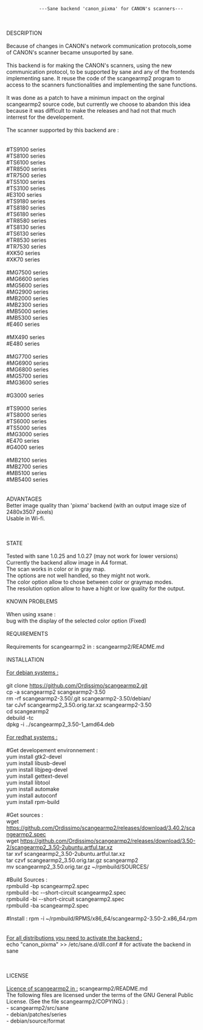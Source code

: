 				---Sane backend 'canon_pixma' for CANON's scanners---
</br>
</br>
DESCRIPTION</br>
</br>
	Because of changes in CANON's network communication protocols,some of CANON's scanner 
	became unsuported by sane.</br>
</br>
	This backend is for making the CANON's scanners, using the new communication protocol,
	to be supported by sane and any of the frontends implementing sane. It reuse the code 
	of the scangearmp2 program to access to the scanners functionalities and implementing 
	the sane functions.</br>
</br>
	It was done as a patch to have a minimun impact on the orginal scangearmp2 source code,
	but currently we choose to abandon this idea because it was difficult to make the 
	releases and had not that much interrest for the developement.</br>
</br>
	The scanner supported by this backend are :</br>
</br>

</br>
#TS9100 series</br>
#TS8100 series</br>
#TS6100 series</br>
#TR8500 series</br>
#TR7500 series</br>
#TS5100 series</br>
#TS3100 series</br>
#E3100 series</br>
#TS9180 series</br>
#TS8180 series</br>
#TS6180 series</br>
#TR8580 series</br>
#TS8130 series</br>
#TS6130 series</br>
#TR8530 series</br>
#TR7530 series</br>
#XK50 series</br>
#XK70 series</br>
</br>
#MG7500 series</br>
#MG6600 series</br>
#MG5600 series</br>
#MG2900 series</br>
#MB2000 series</br>
#MB2300 series</br>
#MB5000 series</br>
#MB5300 series</br>
#E460 series</br>
</br>
#MX490 series</br>
#E480 series</br>
</br>
#MG7700 series</br>
#MG6900 series</br>
#MG6800 series</br>
#MG5700 series</br>
#MG3600 series</br>
</br>
#G3000 series</br>
</br>
#TS9000 series</br>
#TS8000 series</br>
#TS6000 series</br>
#TS5000 series</br>
#MG3000 series</br>
#E470 series</br>
#G4000 series</br>
</br>
#MB2100 series</br>
#MB2700 series</br>
#MB5100 series</br>
#MB5400 series</br>
</br>
</br>
ADVANTAGES
</br>
Better image quality than 'pixma' backend (with an output image size of 2480x3507 pixels) </br>
Usable in Wi-fi.</br>
</br>
</br>

STATE</br>
</br>
Tested with sane 1.0.25 and 1.0.27 (may not work for lower versions)</br>
Currently the backend allow image in A4 format.</br>
The scan works in color or in gray map.</br>
The options are not well handled, so they might not work.</br>
The color option allow to chose between color or graymap modes.</br>
The resolution option allow to have a hight or low quality for the output.</br>
</br>
KNOWN PROBLEMS</br>
</br>
When using xsane :</br>
bug with the display of the selected color option (Fixed)</br> 
</br>
REQUIREMENTS</br>
</br>
Requirements for scangearmp2 in : scangearmp2/README.md</br>
</br>
INSTALLATION</br>
</br>
<u>For debian systems :</u> </br>
</br>
git clone https://github.com/Ordissimo/scangearmp2.git</br>
cp -a scangearmp2 scangearmp2-3.50</br>
rm -rf scangearmp2-3.50/.git scangearmp2-3.50/debian/</br>
tar cJvf scangearmp2_3.50.orig.tar.xz scangearmp2-3.50</br>
cd scangearmp2</br>
debuild -tc</br>
dpkg -i ../scangearmp2_3.50-1_amd64.deb</br>
</br>
<u>For redhat systems :</u> </br>
</br>
#Get developement environnement :</br>
yum install gtk2-devel</br>
yum install libusb-devel </br>
yum install libjpeg-devel</br>
yum install gettext-devel</br>
yum install libtool</br>
yum install automake</br>
yum install autoconf</br>
yum install rpm-build</br>
</br>
#Get sources :</br>
wget https://github.com/Ordissimo/scangearmp2/releases/download/3.40.2/scangearmp2.spec</br>
wget https://github.com/Ordissimo/scangearmp2/releases/download/3.50-2/scangearmp2_3.50-2ubuntu.artful.tar.xz</br>
tar xvf scangearmp2_3.50-2ubuntu.artful.tar.xz</br>
tar czvf scangearmp2_3.50.orig.tar.gz scangearmp2</br>
mv scangearmp2_3.50.orig.tar.gz ~/rpmbuild/SOURCES/</br>
</br>
#Build Sources :</br>
rpmbuild -bp scangearmp2.spec</br>
rpmbuild -bc --short-circuit scangearmp2.spec</br>
rpmbuild -bi --short-circuit scangearmp2.spec</br>
rpmbuild -ba scangearmp2.spec</br>
</br>
#Install :
rpm -i ~/rpmbuild/RPMS/x86_64/scangearmp2-3.50-2.x86_64.rpm</br>
</br>
</br>
<u>For all distributions you need to activate the backend :</u></br>
echo "canon_pixma"  >> /etc/sane.d/dll.conf # for activate the backend in sane</br>

</br>
</br>
LICENSE</br>
</br>
<u>Licence of scangearmp2 in :</u> scangearmp2/README.md</br>
The following files are licensed under the terms of the GNU General Public License. (See the file scangearmp2/COPYING.) :</br>
-  scangearmp2/src/sane</br>
-  debian/patches/series</br>
-  debian/source/format</br>
</br>
</br>
	
